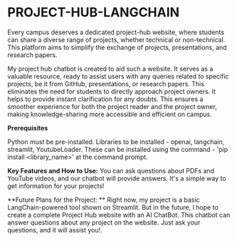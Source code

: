 # PROJECT-HUB-LANGCHAIN
 
Every campus deserves a dedicated project-hub website, where students can share a diverse range of projects, whether technical or non-technical. This platform aims to simplify the exchange of projects, presentations, and research papers.

My project hub chatbot is created to aid such a website. It serves as a valuable resource, ready to assist users with any queries related to specific projects, be it from GitHub, presentations, or research papers. This eliminates the need for students to directly approach project owners. It helps to provide instant clarification for any doubts. This ensures a smoother experience for both the project reader and the project owner, making knowledge-sharing more accessible and efficient on campus.

**Prerequisites**

Python must be pre-installed.
Libraries to be installed - openai, langchain, streamlit, YoutubeLoader. These can be installed using the command - 'pip install <library_name>' at the command prompt.

**Key Features and How to Use:**
You can ask questions about PDFs and YouTube videos, and our chatbot will provide answers. It's a simple way to get information for your projects!

**Future Plans for the Project: **
Right now, my project is a basic LangChain-powered tool shown on Streamlit. But in the future, I hope to create a complete Project Hub website with an AI ChatBot. This chatbot can answer questions about any project on the website. Just ask your questions, and it will assist you!.

